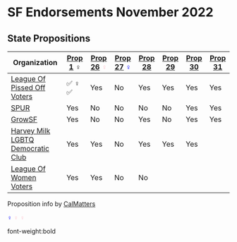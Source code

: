 # SF Endorsements November 2022

## State Propositions

| Organization                                                                     | [Prop 1][p1] ♀️ | [Prop 26][p26] <span style="color:pink;"><b>♀️</b></span> | [Prop 27][p27] <span style="color:blue;font-weight:bold"><b>♀️</b></span> | [Prop 28][p28] | [Prop 29][p29] | [Prop 30][p30] | [Prop 31][p31] |
| -------------------------------------------------------------------------------- | ------------ | -------------- | -------------- | -------------- | -------------- | -------------- | -------------- |
| [League Of Pissed Off Voters](https://www.theleaguesf.org/)                      | ✅ ♀️ :white_check_mark:          | Yes            | No             | Yes            | Yes            | Yes            | Yes            |
| [SPUR](https://www.spur.org/voter-guide/2022-11)                                 | Yes          | No             | No             | No             | No             | Yes            | Yes            |
| [GrowSF](https://growsf.org/voter-guide/)                                        | Yes          | No             | No             | Yes            | No             | Yes            | Yes            |
| [Harvey Milk LGBTQ Democratic Club](https://www.milkclub.org/endorsements/)      | Yes          | Yes            | No             | Yes            | Yes            | Yes            | &nbsp;         |
| [League Of Women Voters](https://lwvc.org/vote/elections/ballot-recommendations) | Yes          | Yes            | No             | No             | &nbsp;         | &nbsp;         | &nbsp;         |

Proposition info by [CalMatters](https://calmatters.org/california-voter-guide-2022/propositions/)

<span style="color:blue">♀️</span>
<span style="color:pink;"><b>♀️</b></span>
<span style="color:pink;font-weight:bold"><b>♀️</b></span>

font-weight:bold

[p1]:  https://calmatters.org/california-voter-guide-2022/propositions/prop-1-abortion-rights/
[p26]: https://calmatters.org/california-voter-guide-2022/propositions/prop-26-sports-betting-tribal-casinos/
[p27]: https://calmatters.org/california-voter-guide-2022/propositions/prop-27-sports-betting-online/
[p28]: https://calmatters.org/california-voter-guide-2022/propositions/prop-28-arts-education/
[p29]: https://calmatters.org/california-voter-guide-2022/propositions/prop-29-kidney-dialysis/
[p30]: https://calmatters.org/california-voter-guide-2022/propositions/prop-30-income-tax-electric-cars/
[p31]: https://calmatters.org/california-voter-guide-2022/propositions/prop-31-flavored-tobacco-ban/
